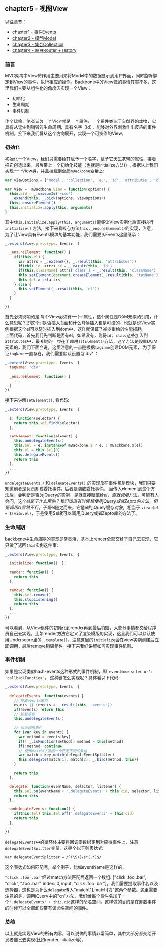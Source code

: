 ## chapter5 - 视图View

以往章节：

- [chapter1 - 事件Events](https://github.com/jsrebuild/javascript-framework-design/blob/master/Mini-Backbone/docs/chapter1-events/chapter1-events.md)
- [chapter2 - 模型Model](https://github.com/jsrebuild/javascript-framework-design/blob/master/Mini-Backbone/docs/chapter2-model/chapter2-model.md)
- [chapter3 - 集合Collection](https://github.com/jsrebuild/javascript-framework-design/blob/master/Mini-Backbone/docs/chapter4-router/chapter4-router.md)
- [chapter4 - 路由Router + History](https://github.com/jsrebuild/javascript-framework-design/blob/master/Mini-Backbone/docs/chapter4-router/chapter4-router.md)

### 前言
MVC架构中View的作用主要用来将Model中的数据显示到用户界面，同时监听绑定到View的事件，执行相应的操作。Backbone中的View做的事情其实不多，这里我们主要从组件化的角度去实现一个View： 

- 初始化
- 生命周期
- 事件机制

作个比喻，笔者认为一个View就是一个组件，一个组件类似于自然界的生物，它具有从诞生到销毁的生命周期，具有名字（id），能够对外界刺激作出反应的事件机制。接下来我们将从这个方向展开，实现一个可操作的View。  

### 初始化
初始化一个View，我们只需要给其赋予一个名字，赋予它天生携带的属性，接着把它创造出来，最后带上一个初始化技能（也就是initialize方法)）, 根据以上我们实现一个View类，并且挂载到全局`mBackbone`变量上:  

```javascript
var viewOptions = ['model', 'collection', 'el', 'id', 'attributes', 'className', 'tagName', 'events']

var View =  mBackbone.View = function(options) {
  this.cid = _.uniqueId('view')
  _.extend(this, _.pick(options, viewOptions))
  this._ensureElement()
  this.initialize.apply(this, arguments)
}
```
其中`this.initialize.apply(this, arguments)`能够让View实例化后直接执行`initialize()`
方法，接下来看核心方法`this._ensureElement()`的实现，注意，为了让View具有Events模块的基本功能，我们需要从Events这里继承： 

```javascript
_.extend(View.prototype, Events, { 

  _ensureElement: function() {
    if(!this.el) {
      var attrs = _.extend({}, _.result(this, 'attributes'))
      if(this.id) attrs.id = _.result(this, 'id')
      if(this.className) attrs['class'] = _.result(this, 'className')
      this.setElement(document.createElement(_.result(this, 'tagName')))
      this.$el.attr(attrs)
    } else {
      this.setElement(_.result(this, 'el'))
    }
  }

})
```
首先必须说明的是 每个View必须有一个el属性，这个属性是DOM元素的引用，什么意思呢？即这个el是否插入页面和什么时候插入都是可控的，也就是说View实例根据这个el可以随时插入到dom中，这样就保证了减少重绘的性能损耗。  
上面代码，首先我们先判断是否有el，如果没有，则将`id, class`这些加入到`attributes`中，最关键的一步在于调用`setElement()`方法，这个方法是设置DOM元素的，我们下面会说，这里注意的一点是根据`tagName`创建DOM元素， 为了保证`tagName`一直存在，我们需要默认设置为'div' ： 

```javascript
_.extend(View.prototype, Events, { 
  tagName: 'div',
  
  _ensureElement: function() {
    ...
  }
})
```

接下来讲解`setElement()`, 看代码:  

```javascript
_.extend(View.prototype, Events, {
  
  $: function(selector) {
    return this.$el.find(selector)
  },

  setElement: function(element) {
    this.undelegateEvents()
    this.$el = el instanceof mBackbone.$ ? el : mBackbone.$(el)
    this.el = this.$el[0]
    this.delegateEvents()
    return this
  },
  ...
})
```

`undelegateEvents()` 和  `delegateEvents()` 的实现放在事件机制模块，我们只要知道前者是负责卸载委托事件，后者是装载委托事件。 当传入element到这个方法后，会判断是否为jQuery的实例，是就直接赋值给$el，否就调用$方法。可能有人会问，这个$el是干什么用的？我们知道有时候想使用jQuery或者Zepto的方法，但是调用el显然不行，于是$el随之而来，它是el的jQuery缓存对象，相当于 `view.$el = $(view.el)`，于是使用$el就可以调用jQuery或者Zepto库的方法了。  

### 生命周期
backbone中生命周期的实现非常灵活，基本上render全部交给了自己去实现，它只做了返回`this`实例这件事: 
```javascript
_.extend(View.prototype, Events, {
  
  initialize: function() {},

  render: function() {
    return this
  },

  remove: function() {
    this.$el.remove()
    this.stopListening()
    return this
  },
  ...
})
```

可以看到，从View组件的初始化到render再到最后销毁，大部分事情都交给程序员自己去实现，比如render方法它定义了渲染模版的实现，这里我们可以默认使用Underscore里的`_.template()`，注意这里的`initialize`会在view实例创建后立即调用，最后remove销毁组件。接下来我们讲解如何实现事件机制。

### 事件机制
如果是实现类似hash-events这种形式的事件机制，即`'eventName selector': 'callbackFunction'`， 这种该怎么实现呢？具体看以下代码:  

```javascript
_.extend(View.prototype, Events, {
  
  delegateEvents: function(events) {
    // 提取events属性 
    events || (events = _.result(this, 'events'))
    if(!events) return this
    // 卸载事件
    this.undelegateEvents()
    
    // 依次调用事件
    for (var key in events) {
      var method = events[key]
      if(! _.isFunction(method)) method = this[method]
      if(!method) continue
      // 使用match()返回一个匹配正则的数组
      var match = key.match(delegateEventSplitter)
      this.delegate(match[1], match[2], _.bind(method, this))
    }

    return this
  },

  delegate: function(eventName, selector, listener) {
    this.$el.on(eventName + '.delegateEvents' + this.cid, selector, listener)
    return this
  },

  undelegateEvents: function() {
    if(this.$el) this.$el.off('.delegateEvents' + this.cid)
    return this
  },
  ...
})
```
`delegateEvents`中的循环体主要将回调函数绑定到对应得事件上，注意`delegateEventSplitter`变量，这是个以正则表达式:    

`var delegateEventSplitter = /^(\S+)\s*(.*)$/ `    

这个表达式如何匹配呢，举个例子，比如eventName是这样的：   

`"click .foo .bar"`经过match方法匹配后返回一个数组: ["click .foo .bar", "click", ".foo .bar", index: 0, input: "click .foo .bar"]，我们需要提取事件名以及选择器，这也是为什么`delegate`传入"match[1],match[2]"这两个参数。这里需要注意的是，调用jQuery中的"on"方法，我们给每个事件名加了一个`'.delegateEvents' + this.cid`这样的命名空间，这样做的目的是在卸载事件的时候可以全部卸载带有该命名空间的事件。

### 总结
以上就是实现View的所有内容，可以说做的事情非常简单，其中大部分都交给开发者自己去实现(比如render,initialize等)。 


